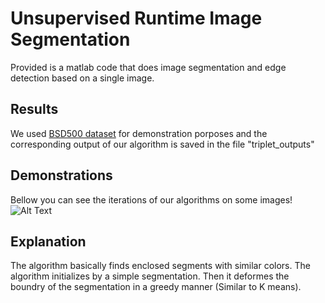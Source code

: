 # Unsupervised Runtime Image Segmentation


Provided is a matlab code that does image segmentation and edge detection based on a single image. 


## Results
We used [BSD500 dataset](https://www2.eecs.berkeley.edu/Research/Projects/CS/vision/bsds/) for demonstration porposes and the corresponding output of our algorithm is saved in the file "triplet_outputs"


## Demonstrations
Bellow you can see the iterations of our algorithms on some images!
![Alt Text](out.gif)



## Explanation
The algorithm basically finds enclosed segments with similar colors. The algorithm initializes by a simple segmentation. Then it deformes the boundry of the segmentation in a greedy manner (Similar to K means).

